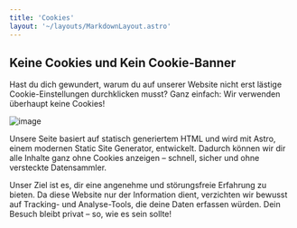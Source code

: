 ```yaml
---
title: 'Cookies'
layout: '~/layouts/MarkdownLayout.astro'
---
```


## Keine Cookies und Kein Cookie-Banner

Hast du dich gewundert, warum du auf unserer Website nicht erst lästige Cookie-Einstellungen durchklicken musst? Ganz einfach: Wir verwenden überhaupt keine Cookies!

![image](https://pustekuchen-xanten.de/images/cookies.jpg)

Unsere Seite basiert auf statisch generiertem HTML und wird mit Astro, einem modernen Static Site Generator, entwickelt. Dadurch können wir dir alle Inhalte ganz ohne Cookies anzeigen – schnell, sicher und ohne versteckte Datensammler.

Unser Ziel ist es, dir eine angenehme und störungsfreie Erfahrung zu bieten. Da diese Website nur der Information dient, verzichten wir bewusst auf Tracking- und Analyse-Tools, die deine Daten erfassen würden. Dein Besuch bleibt privat – so, wie es sein sollte!